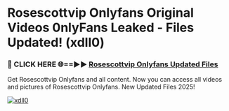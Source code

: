# Rosescottvip Onlyfans Original Videos 0nlyFans Leaked - Files Updated! (xdll0)

<h3>🔴 CLICK HERE 🌐==►► <a href="https://tinyurl.com/ehrbuxhb" rel="nofollow">Rosescottvip Onlyfans Updated Files</a></h3>

Get Rosescottvip Onlyfans and all content. Now you can access all videos and pictures of Rosescottvip Onlyfans. New Updated Files 2025!

[![xdll0](https://i.imgur.com/lVYEuWS.gif)](https://tinyurl.com/ehrbuxhb)
